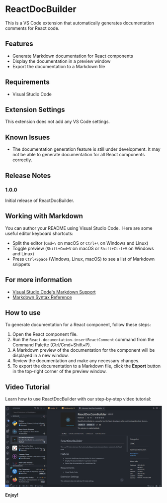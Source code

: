 # ReactDocBuilder

This is a VS Code extension that automatically generates documentation comments for React code.


## Features

* Generate Markdown documentation for React components
* Display the documentation in a preview window
* Export the documentation to a Markdown file

## Requirements

* Visual Studio Code

## Extension Settings

This extension does not add any VS Code settings.

## Known Issues

* The documentation generation feature is still under development. It may not be able to generate documentation for all React components correctly.

## Release Notes

### 1.0.0

Initial release of ReactDocBuilder.

## Working with Markdown

You can author your README using Visual Studio Code.  Here are some useful editor keyboard shortcuts:

* Split the editor (`Cmd+\` on macOS or `Ctrl+\` on Windows and Linux)
* Toggle preview (`Shift+Cmd+V` on macOS or `Shift+Ctrl+V` on Windows and Linux)
* Press `Ctrl+Space` (Windows, Linux, macOS) to see a list of Markdown snippets

## For more information

* [Visual Studio Code's Markdown Support](http://code.visualstudio.com/docs/languages/markdown)
* [Markdown Syntax Reference](https://help.github.com/articles/markdown-basics/)



## How to use

To generate documentation for a React component, follow these steps:

1. Open the React component file.
2. Run the `React-documentation.insertReactComment` command from the Command Palette (Ctrl/Cmd+Shift+P).
3. A Markdown preview of the documentation for the component will be displayed in a new window.
4. Review the documentation and make any necessary changes.
5. To export the documentation to a Markdown file, click the **Export** button in the top-right corner of the preview window.

## Video Tutorial

Learn how to use ReactDocBuilder with our step-by-step video tutorial:

![ReactDocBuilder Demo](./react-des.gif)

**Enjoy!**
